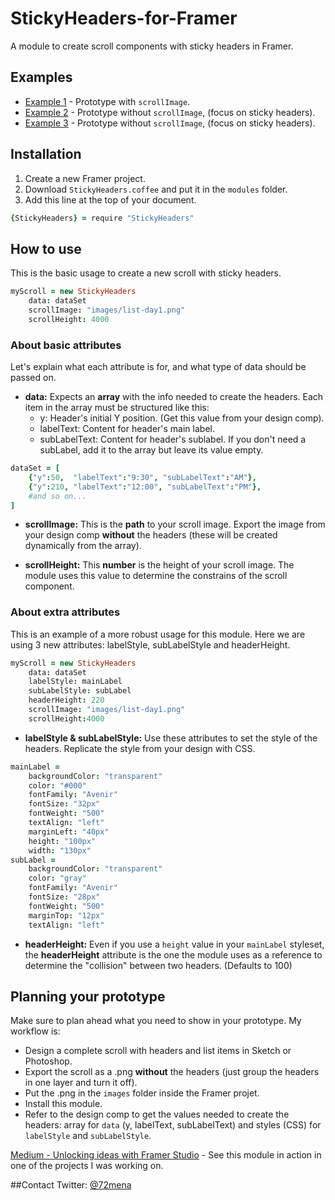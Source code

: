 # StickyHeaders-for-Framer
A module to create scroll components with sticky headers in Framer.


## Examples
- [Example 1](http://share.framerjs.com/v20yzoofy9g7/) - Prototype with `scrollImage`.
- [Example 2](http://share.framerjs.com/kh5hd0tba1qb/) - Prototype without `scrollImage`, (focus on sticky headers).
- [Example 3](http://share.framerjs.com/o3wndnnbnlqy/) - Prototype without `scrollImage`, (focus on sticky headers).

## Installation

1. Create a new Framer project.
2. Download `StickyHeaders.coffee` and put it in the `modules` folder.
3. Add this line at the top of your document.
```coffeescript
{StickyHeaders} = require "StickyHeaders"
```

## How to use

This is the basic usage to create a new scroll with sticky headers.

```coffeescript
myScroll = new StickyHeaders
	data: dataSet
	scrollImage: "images/list-day1.png"
	scrollHeight: 4000
```

### About basic attributes
Let's explain what each attribute is for, and what type of data should be passed on.

- **data:** Expects an **array** with the info needed to create the headers. Each item in the array must be structured like this:
  - y: Header's initial Y position. (Get this value from your design comp).
  - labelText: Content for header's main label.
  - subLabelText: Content for header's sublabel. If you don't need a subLabel, add it to the array but leave its value empty.
```coffeescript
dataSet = [
	{"y":50,  "labelText":"9:30", "subLabelText":"AM"},
	{"y":210, "labelText":"12:00", "subLabelText":"PM"},
	#and so on...
]
```

- **scrollImage:** This is the **path** to your scroll image. Export the image from your design comp **without** the headers (these will be created dynamically from the array).

- **scrollHeight:** This **number** is the height of your scroll image. The module uses this value to determine the constrains of the scroll component.

### About extra attributes
This is an example of a more robust usage for this module. Here we are using 3 new attributes: labelStyle, subLabelStyle and headerHeight.

```coffeescript
myScroll = new StickyHeaders
	data: dataSet
	labelStyle: mainLabel
	subLabelStyle: subLabel
	headerHeight: 220
	scrollImage: "images/list-day1.png"
	scrollHeight:4000
```

- **labelStyle & subLabelStyle:** Use these attributes to set the style of the headers. Replicate the style from your design with CSS.
```coffeescript
mainLabel =
	backgroundColor: "transparent"
	color: "#000"
	fontFamily: "Avenir"
	fontSize: "32px"
	fontWeight: "500"
	textAlign: "left"
	marginLeft: "40px"
	height: "100px"
	width: "130px"
subLabel =
	backgroundColor: "transparent"
	color: "gray"
	fontFamily: "Avenir"
	fontSize: "28px"
	fontWeight: "500"
	marginTop: "12px"
	textAlign: "left"
```

- **headerHeight:** Even if you use a `height` value in your `mainLabel` styleset, the **headerHeight** attribute is the one the module uses as a reference to determine the "collision" between two headers. (Defaults to 100)


## Planning your prototype
Make sure to plan ahead what you need to show in your prototype. My workflow is:
- Design a complete scroll with headers and list items in Sketch or Photoshop.
- Export the scroll as a .png **without** the headers (just group the headers in one layer and turn it off).
- Put the .png in the `images` folder inside the Framer projet.
- Install this module.
- Refer to the design comp to get the values needed to create the headers: array for `data` (y, labelText, subLabelText) and styles (CSS) for `labelStyle` and `subLabelStyle`.

[Medium - Unlocking ideas with Framer Studio](https://medium.com/@72mena/unlocking-ideas-with-framer-studio-790b5e9c249f) - See this module in action in one of the projects I was working on.

##Contact
Twitter: [@72mena](http://twitter.com/72mena)
